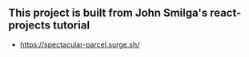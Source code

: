 ## This project is built from John Smilga's react-projects tutorial

- https://spectacular-parcel.surge.sh/

